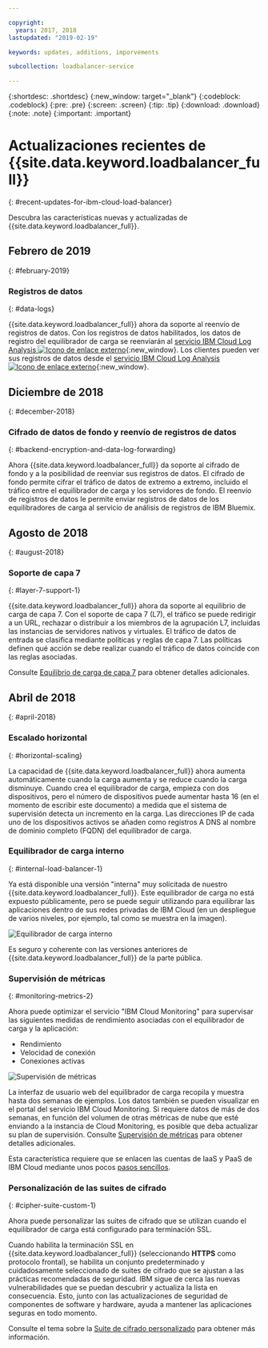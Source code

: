 ```yaml
---

copyright:
  years: 2017, 2018
lastupdated: "2019-02-19"

keywords: updates, additions, imporvements

subcollection: loadbalancer-service

---
```


{:shortdesc: .shortdesc}
{:new_window: target="_blank"}
{:codeblock: .codeblock}
{:pre: .pre}
{:screen: .screen}
{:tip: .tip}
{:download: .download}
{:note: .note}
{:important: .important}

# Actualizaciones recientes de {{site.data.keyword.loadbalancer_full}}
{: #recent-updates-for-ibm-cloud-load-balancer}

Descubra las características nuevas y actualizadas de {{site.data.keyword.loadbalancer_full}}.

## Febrero de 2019
{: #february-2019}

### Registros de datos
{: #data-logs}

{{site.data.keyword.loadbalancer_full}} ahora da soporte al reenvío de registros de datos. Con los registros de datos habilitados, los datos de registro del equilibrador de carga se reenviarán al [servicio IBM Cloud Log Analysis ![Icono de enlace externo](../../icons/launch-glyph.svg "Icono de enlace externo")](https://console.bluemix.net/catalog/services/log-analysis){:new_window}. Los clientes pueden ver sus registros de datos desde el [servicio IBM Cloud Log Analysis ![Icono de enlace externo](../../icons/launch-glyph.svg "Icono de enlace externo")](https://console.bluemix.net/catalog/services/log-analysis){:new_window}.

## Diciembre de 2018
{: #december-2018}

### Cifrado de datos de fondo y reenvío de registros de datos
{: #backend-encryption-and-data-log-forwarding}

Ahora {{site.data.keyword.loadbalancer_full}} da soporte al cifrado de fondo y a la posibilidad de reenviar sus registros de datos. El cifrado de fondo permite cifrar el tráfico de datos de extremo a extremo, incluido el tráfico entre el equilibrador de carga y los servidores de fondo. El reenvío de registros de datos le permite enviar registros de datos de los equilibradores de carga al servicio de análisis de registros de IBM Bluemix.

## Agosto de 2018
{: #august-2018}

### Soporte de capa 7
{: #layer-7-support-1}

{{site.data.keyword.loadbalancer_full}} ahora da soporte al equilibrio de carga de capa 7. Con el soporte de capa 7 (L7), el tráfico se puede redirigir a un URL, rechazar o distribuir a los miembros de la agrupación L7, incluidas las instancias de servidores nativos y virtuales. El tráfico de datos de entrada se clasifica mediante políticas y reglas de capa 7. Las políticas definen qué acción se debe realizar cuando el tráfico de datos coincide con las reglas asociadas.

Consulte [Equilibrio de carga de capa 7](/docs/infrastructure/loadbalancer-service?topic=loadbalancer-service-layer-7-load-balancing) para obtener detalles adicionales.

## Abril de 2018
{: #april-2018}

### Escalado horizontal
{: #horizontal-scaling}

La capacidad de {{site.data.keyword.loadbalancer_full}} ahora aumenta automáticamente cuando la carga aumenta y se reduce cuando la carga disminuye. Cuando crea el equilibrador de carga, empieza con dos dispositivos, pero el número de dispositivos puede aumentar hasta 16 (en el momento de escribir este documento) a medida que el sistema de supervisión detecta un incremento en la carga. Las direcciones IP de cada uno de los dispositivos activos se añaden como registros A DNS al nombre de dominio completo (FQDN) del equilibrador de carga.

### Equilibrador de carga interno
{: #internal-load-balancer-1}

Ya está disponible una versión "interna" muy solicitada de nuestro {{site.data.keyword.loadbalancer_full}}. Este equilibrador de carga no está expuesto públicamente, pero se puede seguir utilizando para equilibrar las aplicaciones dentro de sus redes privadas de IBM Cloud (en un despliegue de varios niveles, por ejemplo, tal como se muestra en la imagen).

![Equilibrador de carga interno](./images/InternalLB.png)

Es seguro y coherente con las versiones anteriores de {{site.data.keyword.loadbalancer_full}} de la parte pública.

### Supervisión de métricas
{: #monitoring-metrics-2}

Ahora puede optimizar el servicio "IBM Cloud Monitoring" para supervisar las siguientes medidas de rendimiento asociadas con el equilibrador de carga y la aplicación:

* Rendimiento
* Velocidad de conexión
* Conexiones activas

![Supervisión de métricas](./images/Metrics.png)

La interfaz de usuario web del equilibrador de carga recopila y muestra hasta dos semanas de ejemplos. Los datos también se pueden visualizar en el portal del servicio IBM Cloud Monitoring. Si requiere datos de más de dos semanas, en función del volumen de otras métricas de nube que esté enviando a la instancia de Cloud Monitoring, es posible que deba actualizar su plan de supervisión. Consulte [Supervisión de métricas](/docs/infrastructure/loadbalancer-service?topic=loadbalancer-service-monitoring-metrics-with-ibm-cloud-load-balancer) para obtener detalles adicionales.

Esta característica requiere que se enlacen las cuentas de IaaS y PaaS de IBM Cloud mediante unos pocos [pasos sencillos](/docs/account?topic=account-unifyingaccounts).

### Personalización de las suites de cifrado
{: #cipher-suite-custom-1}

Ahora puede personalizar las suites de cifrado que se utilizan cuando el equilibrador de carga está configurado para terminación SSL.

Cuando habilita la terminación SSL en {{site.data.keyword.loadbalancer_full}} (seleccionando **HTTPS** como protocolo frontal), se habilita un conjunto predeterminado y cuidadosamente seleccionado de suites de cifrado que se ajustan a las prácticas recomendadas de seguridad. IBM sigue de cerca las nuevas vulnerabilidades que se puedan descubrir y actualiza la lista en consecuencia. Esto, junto con las actualizaciones de seguridad de componentes de software y hardware, ayuda a mantener las aplicaciones seguras en todo momento.

Consulte el tema sobre la [Suite de cifrado personalizado](/docs/infrastructure/loadbalancer-service?topic=loadbalancer-service-choosing-a-preferred-cipher-suite-for-your-https-application) para obtener más información.
